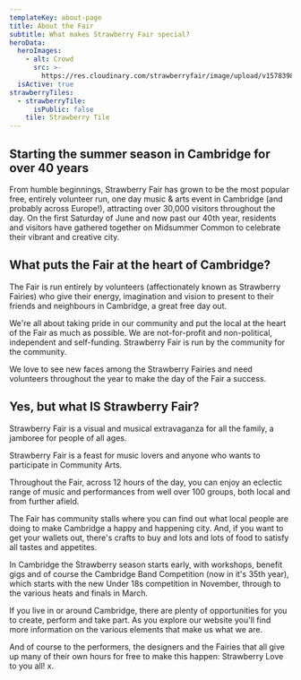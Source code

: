 ```yaml
---
templateKey: about-page
title: About the Fair
subtitle: What makes Strawberry Fair special?
heroData:
  heroImages:
    - alt: Crowd
      src: >-
        https://res.cloudinary.com/strawberryfair/image/upload/v1578398228/Banner/slide-crowd_jnl1lw.jpg
  isActive: true
strawberryTiles:
  - strawberryTile:
      isPublic: false
    tile: Strawberry Tile
---
```

## Starting the summer season in Cambridge for over 40 years

From humble beginnings, Strawberry Fair has grown to be the most popular free, entirely volunteer run, one day music & arts event in Cambridge (and probably across Europe!), attracting over 30,000 visitors throughout the day. On the first Saturday of June and now past our 40th year, residents and visitors have gathered together on Midsummer Common to celebrate their vibrant and creative city.

## What puts the Fair at the heart of Cambridge?

The Fair is run entirely by volunteers (affectionately known as Strawberry Fairies) who give their energy, imagination and vision to present to their friends and neighbours in Cambridge, a great free day out. 

We're all about taking pride in our community and put the local at the heart of the Fair as much as possible. We are not-for-profit and non-political, independent and self-funding. Strawberry Fair is run by the community for the community. 

We love to see new faces among the Strawberry Fairies and need volunteers throughout the year to make the day of the Fair a success.

## Yes, but what IS Strawberry Fair?

Strawberry Fair is a visual and musical extravaganza for all the family, a jamboree for people of all ages.

Strawberry Fair is a feast for music lovers and anyone who wants to participate in Community Arts.  

Throughout the Fair, across 12 hours of the day, you can enjoy an eclectic range of music and performances from well over 100 groups, both local and from further afield. 

The Fair has community stalls where you can find out what local people are doing to make Cambridge a happy and happening city. And, if you want to get your wallets out, there's crafts to buy and lots and lots of food to satisfy all tastes and appetites. 

In Cambridge the Strawberry season starts early, with workshops, benefit gigs and of course the Cambridge Band Competition (now in it's 35th year), which starts with the new Under 18s competition in November, through to the various heats and finals in March. 

If you live in or around Cambridge, there are plenty of opportunities for you to create, perform and take part. As you explore our website you'll find more information on the various elements that make us what we are. 

And of course to the performers, the designers and the Fairies that all give up many of their own hours for free to make this happen: Strawberry Love to you all! x.
